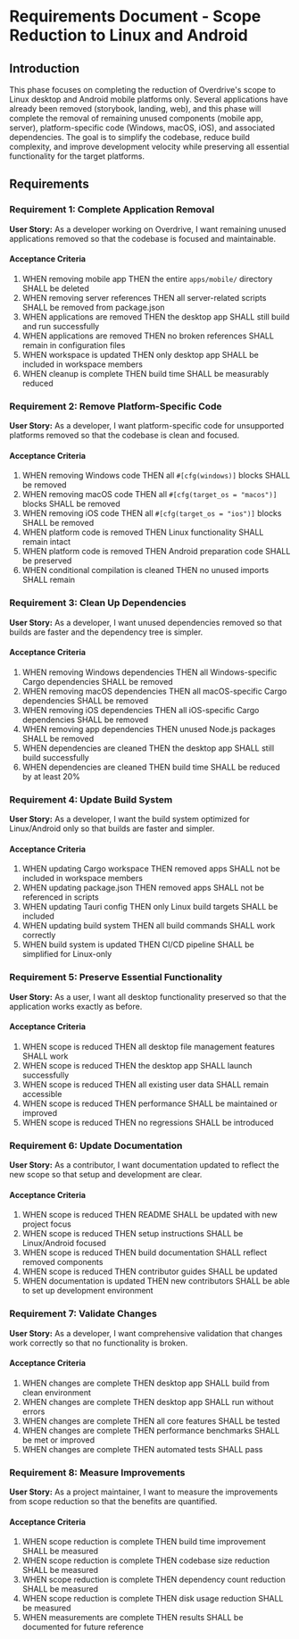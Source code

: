 # Requirements Document - Scope Reduction to Linux and Android

## Introduction

This phase focuses on completing the reduction of Overdrive's scope to Linux desktop and Android mobile platforms only. Several applications have already been removed (storybook, landing, web), and this phase will complete the removal of remaining unused components (mobile app, server), platform-specific code (Windows, macOS, iOS), and associated dependencies. The goal is to simplify the codebase, reduce build complexity, and improve development velocity while preserving all essential functionality for the target platforms.

## Requirements

### Requirement 1: Complete Application Removal

**User Story:** As a developer working on Overdrive, I want remaining unused applications removed so that the codebase is focused and maintainable.

#### Acceptance Criteria

1. WHEN removing mobile app THEN the entire `apps/mobile/` directory SHALL be deleted
2. WHEN removing server references THEN all server-related scripts SHALL be removed from package.json
3. WHEN applications are removed THEN the desktop app SHALL still build and run successfully
4. WHEN applications are removed THEN no broken references SHALL remain in configuration files
5. WHEN workspace is updated THEN only desktop app SHALL be included in workspace members
6. WHEN cleanup is complete THEN build time SHALL be measurably reduced

### Requirement 2: Remove Platform-Specific Code

**User Story:** As a developer, I want platform-specific code for unsupported platforms removed so that the codebase is clean and focused.

#### Acceptance Criteria

1. WHEN removing Windows code THEN all `#[cfg(windows)]` blocks SHALL be removed
2. WHEN removing macOS code THEN all `#[cfg(target_os = "macos")]` blocks SHALL be removed
3. WHEN removing iOS code THEN all `#[cfg(target_os = "ios")]` blocks SHALL be removed
4. WHEN platform code is removed THEN Linux functionality SHALL remain intact
5. WHEN platform code is removed THEN Android preparation code SHALL be preserved
6. WHEN conditional compilation is cleaned THEN no unused imports SHALL remain

### Requirement 3: Clean Up Dependencies

**User Story:** As a developer, I want unused dependencies removed so that builds are faster and the dependency tree is simpler.

#### Acceptance Criteria

1. WHEN removing Windows dependencies THEN all Windows-specific Cargo dependencies SHALL be removed
2. WHEN removing macOS dependencies THEN all macOS-specific Cargo dependencies SHALL be removed
3. WHEN removing iOS dependencies THEN all iOS-specific Cargo dependencies SHALL be removed
4. WHEN removing app dependencies THEN unused Node.js packages SHALL be removed
5. WHEN dependencies are cleaned THEN the desktop app SHALL still build successfully
6. WHEN dependencies are cleaned THEN build time SHALL be reduced by at least 20%

### Requirement 4: Update Build System

**User Story:** As a developer, I want the build system optimized for Linux/Android only so that builds are faster and simpler.

#### Acceptance Criteria

1. WHEN updating Cargo workspace THEN removed apps SHALL not be included in workspace members
2. WHEN updating package.json THEN removed apps SHALL not be referenced in scripts
3. WHEN updating Tauri config THEN only Linux build targets SHALL be included
4. WHEN updating build system THEN all build commands SHALL work correctly
5. WHEN build system is updated THEN CI/CD pipeline SHALL be simplified for Linux-only

### Requirement 5: Preserve Essential Functionality

**User Story:** As a user, I want all desktop functionality preserved so that the application works exactly as before.

#### Acceptance Criteria

1. WHEN scope is reduced THEN all desktop file management features SHALL work
2. WHEN scope is reduced THEN the desktop app SHALL launch successfully
3. WHEN scope is reduced THEN all existing user data SHALL remain accessible
4. WHEN scope is reduced THEN performance SHALL be maintained or improved
5. WHEN scope is reduced THEN no regressions SHALL be introduced

### Requirement 6: Update Documentation

**User Story:** As a contributor, I want documentation updated to reflect the new scope so that setup and development are clear.

#### Acceptance Criteria

1. WHEN scope is reduced THEN README SHALL be updated with new project focus
2. WHEN scope is reduced THEN setup instructions SHALL be Linux/Android focused
3. WHEN scope is reduced THEN build documentation SHALL reflect removed components
4. WHEN scope is reduced THEN contributor guides SHALL be updated
5. WHEN documentation is updated THEN new contributors SHALL be able to set up development environment

### Requirement 7: Validate Changes

**User Story:** As a developer, I want comprehensive validation that changes work correctly so that no functionality is broken.

#### Acceptance Criteria

1. WHEN changes are complete THEN desktop app SHALL build from clean environment
2. WHEN changes are complete THEN desktop app SHALL run without errors
3. WHEN changes are complete THEN all core features SHALL be tested
4. WHEN changes are complete THEN performance benchmarks SHALL be met or improved
5. WHEN changes are complete THEN automated tests SHALL pass

### Requirement 8: Measure Improvements

**User Story:** As a project maintainer, I want to measure the improvements from scope reduction so that the benefits are quantified.

#### Acceptance Criteria

1. WHEN scope reduction is complete THEN build time improvement SHALL be measured
2. WHEN scope reduction is complete THEN codebase size reduction SHALL be measured
3. WHEN scope reduction is complete THEN dependency count reduction SHALL be measured
4. WHEN scope reduction is complete THEN disk usage reduction SHALL be measured
5. WHEN measurements are complete THEN results SHALL be documented for future reference
